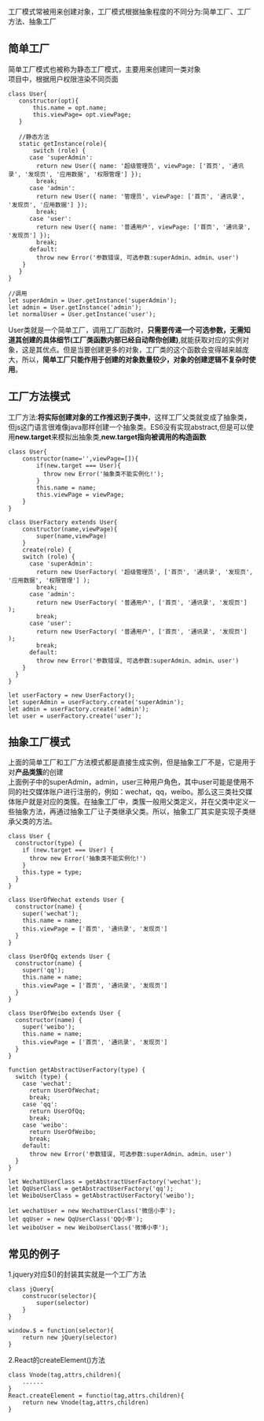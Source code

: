 工厂模式常被用来创建对象，工厂模式根据抽象程度的不同分为:简单工厂、工厂方法、抽象工厂
## 简单工厂
简单工厂模式也被称为静态工厂模式，主要用来创建同一类对象  
项目中，根据用户权限渲染不同页面
````
class User{
   constructor(opt){
       this.name = opt.name;
       this.viewPage= opt.viewPage;
   }

   //静态方法
   static getInstance(role){
       switch (role) {
      case 'superAdmin':
        return new User({ name: '超级管理员', viewPage: ['首页', '通讯录', '发现页', '应用数据', '权限管理'] });
        break;
      case 'admin':
        return new User({ name: '管理员', viewPage: ['首页', '通讯录', '发现页', '应用数据'] });
        break;
      case 'user':
        return new User({ name: '普通用户', viewPage: ['首页', '通讯录', '发现页'] });
        break;
      default:
        throw new Error('参数错误, 可选参数:superAdmin、admin、user')
    }
   }
}

//调用
let superAdmin = User.getInstance('superAdmin');
let admin = User.getInstance('admin');
let normalUser = User.getInstance('user');
````
User类就是一个简单工厂，调用工厂函数时，**只需要传递一个可选参数，无需知道其创建的具体细节(工厂类函数内部已经自动帮你创建)**,就能获取对应的实例对象，这是其优点。但是当要创建更多的对象，工厂类的这个函数会变得越来越庞大，所以，**简单工厂只能作用于创建的对象数量较少，对象的创建逻辑不复杂时使用**。
## 工厂方法模式
工厂方法:**将实际创建对象的工作推迟到子类中**，这样工厂父类就变成了抽象类，但js这门语言很难像java那样创建一个抽象类。ES6没有实现abstract,但是可以使用**new.target**来模拟出抽象类,**new.target指向被调用的构造函数**
````
class User{
    constructor(name='',viewPage=[]){
        if(new.target === User){
          throw new Error('抽象类不能实例化!');          
        }
        this.name = name;
        this.viewPage = viewPage;
    }
}

class UserFactory extends User{
    constructor(name,viewPage){
        super(name,viewPage)
    }
    create(role) {
    switch (role) {
      case 'superAdmin': 
        return new UserFactory( '超级管理员', ['首页', '通讯录', '发现页', '应用数据', '权限管理'] );
        break;
      case 'admin':
        return new UserFactory( '普通用户', ['首页', '通讯录', '发现页'] );
        break;
      case 'user':
        return new UserFactory( '普通用户', ['首页', '通讯录', '发现页'] );
        break;
      default:
        throw new Error('参数错误, 可选参数:superAdmin、admin、user')
    }
  }
}

let userFactory = new UserFactory();
let superAdmin = userFactory.create('superAdmin');
let admin = userFactory.create('admin');
let user = userFactory.create('user');
````
## 抽象工厂模式
上面的简单工厂和工厂方法模式都是直接生成实例，但是抽象工厂不是，它是用于对**产品类簇**的创建  
上面例子中的superAdmin，admin，user三种用户角色，其中user可能是使用不同的社交媒体账户进行注册的，例如：wechat，qq，weibo。那么这三类社交媒体账户就是对应的类簇。在抽象工厂中，类簇一般用父类定义，并在父类中定义一些抽象方法，再通过抽象工厂让子类继承父类。所以，抽象工厂其实是实现子类继承父类的方法。
````
class User {
  constructor(type) {
    if (new.target === User) {
      throw new Error('抽象类不能实例化!')
    }
    this.type = type;
  }
}

class UserOfWechat extends User {
  constructor(name) {
    super('wechat');
    this.name = name;
    this.viewPage = ['首页', '通讯录', '发现页']
  }
}

class UserOfQq extends User {
  constructor(name) {
    super('qq');
    this.name = name;
    this.viewPage = ['首页', '通讯录', '发现页']
  }
}

class UserOfWeibo extends User {
  constructor(name) {
    super('weibo');
    this.name = name;
    this.viewPage = ['首页', '通讯录', '发现页']
  }
}

function getAbstractUserFactory(type) {
  switch (type) {
    case 'wechat':
      return UserOfWechat;
      break;
    case 'qq':
      return UserOfQq;
      break;
    case 'weibo':
      return UserOfWeibo;
      break;
    default:
      throw new Error('参数错误, 可选参数:superAdmin、admin、user')
  }
}

let WechatUserClass = getAbstractUserFactory('wechat');
let QqUserClass = getAbstractUserFactory('qq');
let WeiboUserClass = getAbstractUserFactory('weibo');

let wechatUser = new WechatUserClass('微信小李');
let qqUser = new QqUserClass('QQ小李');
let weiboUser = new WeiboUserClass('微博小李');
````
## 常见的例子
1.jquery对应$()的封装其实就是一个工厂方法
````
class jQuery{
    construcor(selector){
        super(selector)
    }
}

window.$ = function(selector){
    return new jQuery(selector)
}
````
2.React的createElement()方法
````
class Vnode(tag,attrs,children){
    ......
}
React.createElement = functio(tag,attrs.children){
    return new Vnode(tag,attrs,children)
}
````